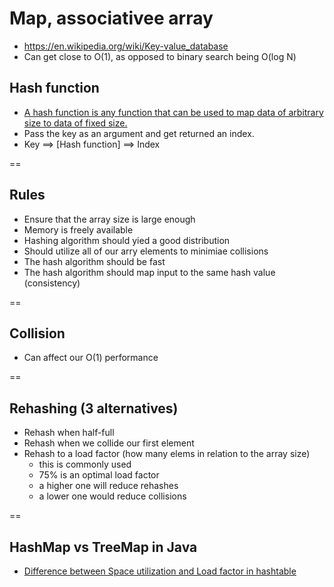 # Map, associativee array

- https://en.wikipedia.org/wiki/Key-value_database
- Can get close to O(1), as opposed to binary search being O(log N)

## Hash function
- [A hash function is any function that can be used to map data of arbitrary size to data of fixed size.](https://en.wikipedia.org/wiki/Hash_function)
- Pass the key as an argument and get returned an index.
- Key ==> [Hash function] ==> Index

==

## Rules
- Ensure that the array size is large enough
- Memory is freely available
- Hashing algorithm should yied a good distribution
- Should utilize all of our arry elements to minimiae collisions
- The hash algorithm should be fast
- The hash algorithm should map input to the same hash value (consistency)

==

## Collision
- Can affect our O(1) performance

==

## Rehashing (3 alternatives)
- Rehash when half-full
- Rehash when we collide our first element
- Rehash to a load factor (how many elems in relation to the array size)
    + this is commonly used
    + 75% is an optimal load factor
    + a higher one will reduce rehashes
    + a lower one would reduce collisions

==

## HashMap vs TreeMap in Java

- [Difference between Space utilization and Load factor in hashtable](http://stackoverflow.com/questions/17228376/difference-between-space-utilization-and-load-factor-in-hashtable)





